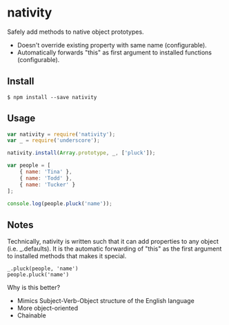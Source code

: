 # nativity
Safely add methods to native object prototypes. 

* Doesn't override existing property with same name (configurable).
* Automatically forwards "this" as first argument to installed functions (configurable).

## Install

    $ npm install --save nativity

## Usage

```javascript
var nativity = require('nativity');
var _ = require('underscore');

nativity.install(Array.prototype, _, ['pluck']);

var people = [
	{ name: 'Tina' },
	{ name: 'Todd' },
	{ name: 'Tucker' }
];

console.log(people.pluck('name'));
```

## Notes

Technically, nativity is written such that it can add properties to any object (i.e. _.defaults). It is the automatic forwarding of "this" as the first argument to installed methods that makes it special.

    _.pluck(people, 'name')
    people.pluck('name')

Why is this better?

* Mimics Subject-Verb-Object structure of the English language
* More object-oriented
* Chainable
